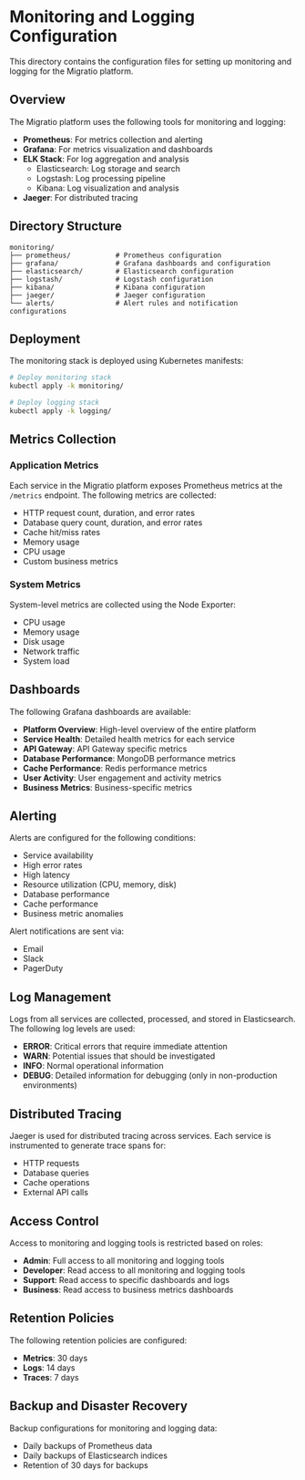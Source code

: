 # Monitoring and Logging Configuration

This directory contains the configuration files for setting up monitoring and logging for the Migratio platform.

## Overview

The Migratio platform uses the following tools for monitoring and logging:

- **Prometheus**: For metrics collection and alerting
- **Grafana**: For metrics visualization and dashboards
- **ELK Stack**: For log aggregation and analysis
  - Elasticsearch: Log storage and search
  - Logstash: Log processing pipeline
  - Kibana: Log visualization and analysis
- **Jaeger**: For distributed tracing

## Directory Structure

```
monitoring/
├── prometheus/           # Prometheus configuration
├── grafana/              # Grafana dashboards and configuration
├── elasticsearch/        # Elasticsearch configuration
├── logstash/             # Logstash configuration
├── kibana/               # Kibana configuration
├── jaeger/               # Jaeger configuration
└── alerts/               # Alert rules and notification configurations
```

## Deployment

The monitoring stack is deployed using Kubernetes manifests:

```bash
# Deploy monitoring stack
kubectl apply -k monitoring/

# Deploy logging stack
kubectl apply -k logging/
```

## Metrics Collection

### Application Metrics

Each service in the Migratio platform exposes Prometheus metrics at the `/metrics` endpoint. The following metrics are collected:

- HTTP request count, duration, and error rates
- Database query count, duration, and error rates
- Cache hit/miss rates
- Memory usage
- CPU usage
- Custom business metrics

### System Metrics

System-level metrics are collected using the Node Exporter:

- CPU usage
- Memory usage
- Disk usage
- Network traffic
- System load

## Dashboards

The following Grafana dashboards are available:

- **Platform Overview**: High-level overview of the entire platform
- **Service Health**: Detailed health metrics for each service
- **API Gateway**: API Gateway specific metrics
- **Database Performance**: MongoDB performance metrics
- **Cache Performance**: Redis performance metrics
- **User Activity**: User engagement and activity metrics
- **Business Metrics**: Business-specific metrics

## Alerting

Alerts are configured for the following conditions:

- Service availability
- High error rates
- High latency
- Resource utilization (CPU, memory, disk)
- Database performance
- Cache performance
- Business metric anomalies

Alert notifications are sent via:

- Email
- Slack
- PagerDuty

## Log Management

Logs from all services are collected, processed, and stored in Elasticsearch. The following log levels are used:

- **ERROR**: Critical errors that require immediate attention
- **WARN**: Potential issues that should be investigated
- **INFO**: Normal operational information
- **DEBUG**: Detailed information for debugging (only in non-production environments)

## Distributed Tracing

Jaeger is used for distributed tracing across services. Each service is instrumented to generate trace spans for:

- HTTP requests
- Database queries
- Cache operations
- External API calls

## Access Control

Access to monitoring and logging tools is restricted based on roles:

- **Admin**: Full access to all monitoring and logging tools
- **Developer**: Read access to all monitoring and logging tools
- **Support**: Read access to specific dashboards and logs
- **Business**: Read access to business metrics dashboards

## Retention Policies

The following retention policies are configured:

- **Metrics**: 30 days
- **Logs**: 14 days
- **Traces**: 7 days

## Backup and Disaster Recovery

Backup configurations for monitoring and logging data:

- Daily backups of Prometheus data
- Daily backups of Elasticsearch indices
- Retention of 30 days for backups
